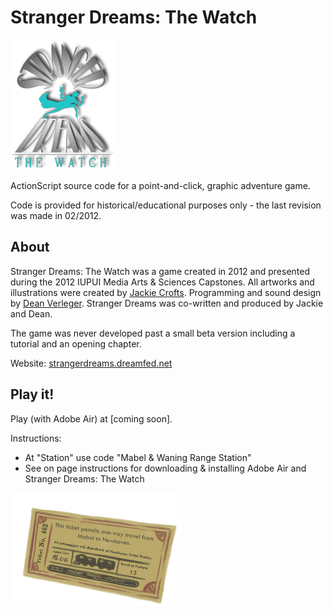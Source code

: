 # Stranger Dreams: The Watch

![Stranger Dreams Logo](./logo.png)

ActionScript source code for a point-and-click, graphic adventure game.

Code is provided for historical/educational purposes only - the last revision was made in 02/2012.

## About

Stranger Dreams: The Watch was a game created in 2012 and presented during the 2012 IUPUI Media Arts & Sciences Capstones. All artworks and illustrations were created by [Jackie Crofts](http://jackiecrofts.com). Programming and sound design by [Dean Verleger](https://github.com/deanbot). Stranger Dreams was co-written and produced by Jackie and Dean.

The game was never developed past a small beta version including a tutorial and an opening chapter.

Website: [strangerdreams.dreamfed.net](https://strangerdreams.dreamfed.net)

## Play it!

Play (with Adobe Air) at [coming soon].

Instructions:
  * At "Station" use code "Mabel & Waning Range Station"
  * See on page instructions for downloading & installing Adobe Air and Stranger Dreams: The Watch

![Stranger Dreams Logo](./ticket.png)
